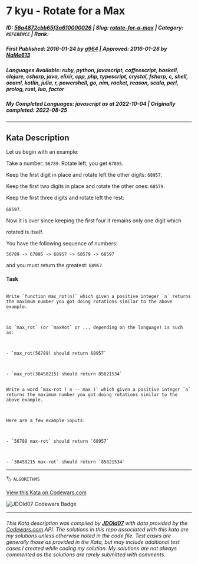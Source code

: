 # 7 kyu - Rotate for a Max

##### **ID**: [56a4872cbb65f3a610000026](https://www.codewars.com/kata/56a4872cbb65f3a610000026) | **Slug**: [rotate-for-a-max](https://www.codewars.com/kata/56a4872cbb65f3a610000026) | **Category**: `REFERENCE` | **Rank**: <span style="color:white">7 kyu</span>

##### **First Published**: 2016-01-24 ***by*** [g964](https://www.codewars.com/users/g964) | **Approved**: 2016-01-28 ***by*** [NaMe613](https://www.codewars.com/users/NaMe613)

##### **Languages Available**: ruby, python, javascript, coffeescript, haskell, clojure, csharp, java, elixir, cpp, php, typescript, crystal, fsharp, c, shell, ocaml, kotlin, julia, r, powershell, go, nim, racket, reason, scala, perl, prolog, rust, lua, factor

##### **My Completed Languages**: javascript ***as at*** 2022-10-04 | **Originally completed**: 2022-08-25

---

## Kata Description


Let us begin with an example:



Take a number: `56789`. Rotate left, you get `67895`. 



Keep the first digit in place and rotate left the other digits: `68957`. 



Keep the first two digits in place and rotate the other ones: `68579`. 



Keep the first three digits and rotate left the rest:

`68597`. 

Now it is over since keeping the first four it remains only one digit which

rotated is itself.



You have the following sequence of numbers:



`56789 -> 67895 -> 68957 -> 68579 -> 68597`



and you must return the greatest: `68957`.



#### Task



~~~if-not:factor

Write `function max_rot(n)` which given a positive integer `n` returns the maximum number you got doing rotations similar to the above example.



So `max_rot` (or `maxRot` or ... depending on the language) is such as:



- `max_rot(56789) should return 68957`



- `max_rot(38458215) should return 85821534`

~~~



~~~if:factor

Write a word `max-rot ( n -- max )` which given a positive integer `n` returns the maximum number you got doing rotations similar to the above example.



Here are a few example inputs:



- `56789 max-rot` should return `68957`



- `38458215 max-rot` should return `85821534`

~~~

---


🏷 `ALGORITHMS`


[View this Kata on Codewars.com](https://www.codewars.com/kata/56a4872cbb65f3a610000026)

![](https://www.codewars.com/users/jdold07/badges/large "JDOld07 Codewars Badge")

---

###### *This Kata description was compiled by [**JDOld07**](https://tpstech.dev) with data provided by the [Codewars.com](https://www.codewars.com) API.  The solutions in this repo associated with this kata are my solutions unless otherwise noted in the code file.  Test cases are generally those as provided in the Kata, but may include additional test cases I created while coding my solution.  My solutions are not always commented as the solutions are rarely submitted with comments.*
